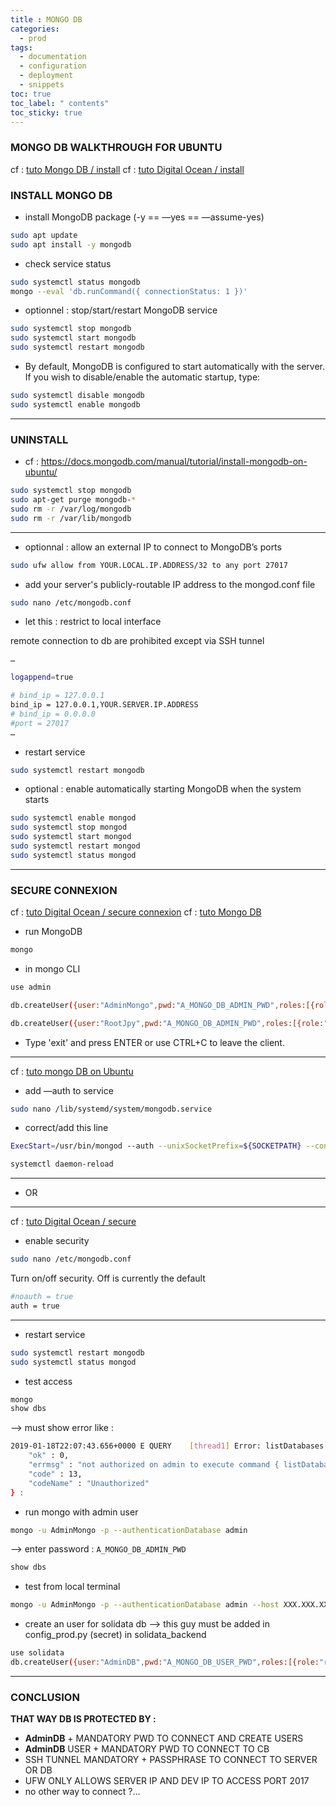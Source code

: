```yaml
---
title : MONGO DB
categories:
  - prod
tags:
  - documentation
  - configuration
  - deployment
  - snippets
toc: true
toc_label: " contents"
toc_sticky: true
---
```


### MONGO DB WALKTHROUGH FOR UBUNTU

cf : [tuto Mongo DB / install](https://docs.mongodb.com/manual/tutorial/install-mongodb-on-ubuntu/)
cf : [tuto Digital Ocean / install](https://www.digitalocean.com/community/tutorials/how-to-install-mongodb-on-ubuntu-18-04)


### INSTALL MONGO DB

-  install MongoDB package (-y == —yes == —assume-yes)

```bash
sudo apt update
sudo apt install -y mongodb
```

-  check service status

```bash
sudo systemctl status mongodb
mongo --eval 'db.runCommand({ connectionStatus: 1 })'
```

-  optionnel : stop/start/restart MongoDB service 

```bash
sudo systemctl stop mongodb
sudo systemctl start mongodb
sudo systemctl restart mongodb
```

-  By default, MongoDB is configured to start automatically with the server. If you wish to disable/enable the automatic startup, type: 

```bash
sudo systemctl disable mongodb
sudo systemctl enable mongodb
```

-----------
### UNINSTALL 

- cf : https://docs.mongodb.com/manual/tutorial/install-mongodb-on-ubuntu/ 

```bash
sudo systemctl stop mongodb
sudo apt-get purge mongodb-*
sudo rm -r /var/log/mongodb
sudo rm -r /var/lib/mongodb
```

-----------


-  optionnal : allow an external IP to connect to MongoDB’s ports 

```bash
sudo ufw allow from YOUR.LOCAL.IP.ADDRESS/32 to any port 27017  
```

-  add your server's publicly-routable IP address to the mongod.conf file 

```bash
sudo nano /etc/mongodb.conf
```

-  let this : restrict to local interface 

remote connection to db are prohibited except via SSH tunnel 

```bash
…

logappend=true

# bind_ip = 127.0.0.1
bind_ip = 127.0.0.1,YOUR.SERVER.IP.ADDRESS
# bind_ip = 0.0.0.0
#port = 27017
…
```

-  restart service 

```bash
sudo systemctl restart mongodb
```

-  optional : enable automatically starting MongoDB when the system starts 

```bash
sudo systemctl enable mongod
sudo systemctl stop mongod
sudo systemctl start mongod
sudo systemctl restart mongod
sudo systemctl status mongod
```

--------------

### SECURE CONNEXION

cf : [tuto Digital Ocean / secure connexion](https://www.digitalocean.com/community/tutorials/how-to-install-and-secure-mongodb-on-ubuntu-16-04#part-two-securing-mongodb )
cf : [tuto Mongo DB](https://docs.mongodb.com/v3.2/tutorial/enable-authentication/)

-  run MongoDB 

```bash
mongo
```

-  in mongo CLI 

```bash
use admin

db.createUser({user:"AdminMongo",pwd:"A_MONGO_DB_ADMIN_PWD",roles:[{role:"userAdminAnyDatabase",db:"admin"}]})

db.createUser({user:"RootJpy",pwd:"A_MONGO_DB_ADMIN_PWD",roles:[{role:"root",db:"admin"}]})
```

-  Type 'exit' and press ENTER or use CTRL+C to leave the client. 


----------

cf : [tuto mongo DB on Ubuntu](https://www.tecmint.com/install-mongodb-on-ubuntu-18-04/ )

-  add —auth to service 

```bash
sudo nano /lib/systemd/system/mongodb.service 
```

-  correct/add this line

```bash
ExecStart=/usr/bin/mongod --auth --unixSocketPrefix=${SOCKETPATH} --config ${CONF} $DAEMON_OPTS

systemctl daemon-reload
```

-------

-  OR

--------

cf : [tuto Digital Ocean / secure](https://www.digitalocean.com/community/tutorials/how-to-install-and-secure-mongodb-on-ubuntu-16-04#part-two-securing-mongodb )

-  enable security 

```bash
sudo nano /etc/mongodb.conf
````

Turn on/off security.  Off is currently the default

```bash
#noauth = true
auth = true
```

----------

-  restart service 

```bash
sudo systemctl restart mongodb
sudo systemctl status mongod
```

-  test access 

```bash
mongo
show dbs
```

—> must show error like : 

```bash
2019-01-18T22:07:43.656+0000 E QUERY    [thread1] Error: listDatabases failed:{
	"ok" : 0,
	"errmsg" : "not authorized on admin to execute command { listDatabases: 1.0, $db: \"admin\" }",
	"code" : 13,
	"codeName" : "Unauthorized"
} :
```

-  run mongo with admin user 

```bash
mongo -u AdminMongo -p --authenticationDatabase admin
```

—> enter password : `A_MONGO_DB_ADMIN_PWD`

```bash
show dbs 
```

-  test from local terminal 

```bash
mongo -u AdminMongo -p --authenticationDatabase admin --host XXX.XXX.XXX.XX
```



-  create an user for solidata db —> this guy must be added in config_prod.py (secret) in solidata_backend 

```bash
use solidata
db.createUser({user:"AdminDB",pwd:"A_MONGO_DB_USER_PWD",roles:[{role:"readWrite",db:"solidata"}]})
```

-------------

### CONCLUSION

**THAT WAY DB IS PROTECTED BY :**
+ **AdminDB** + MANDATORY PWD TO CONNECT AND CREATE USERS
+ **AdminDB** USER + MANDATORY PWD TO CONNECT TO CB
+ SSH TUNNEL MANDATORY + PASSPHRASE TO CONNECT TO SERVER OR DB
+ UFW ONLY ALLOWS SERVER IP AND DEV IP TO ACCESS PORT 2017
+  no other way to connect ?…
